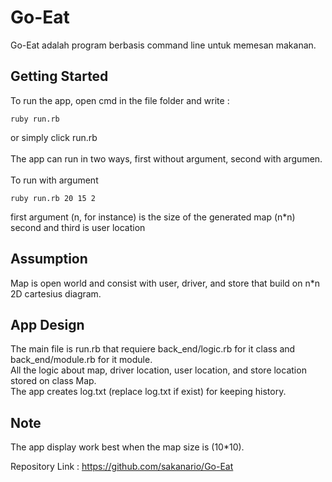 # Go-Eat

Go-Eat adalah program berbasis command line untuk memesan makanan.

## Getting Started

To run the app, open cmd in the file folder and write : 

```
ruby run.rb
```

or simply click run.rb
<br /><br />
The app can run in two ways, first without argument, second with argumen.
<br /><br />
To run with argument
```
ruby run.rb 20 15 2
```

first argument (n, for instance) is the size of the generated map (n*n)
<br />
second and third is user location 
<br />

## Assumption

Map is open world and consist with user, driver, and store that build on n*n 2D cartesius diagram.



## App Design



The main file is run.rb that requiere back_end/logic.rb for it class and back_end/module.rb for it module.<br />
All the logic about map, driver location, user location, and store location stored on class Map. <br />
The app creates log.txt (replace log.txt if exist) for keeping history.

## Note 

The app display work best when the map size is (10*10).


Repository Link : 
https://github.com/sakanario/Go-Eat



